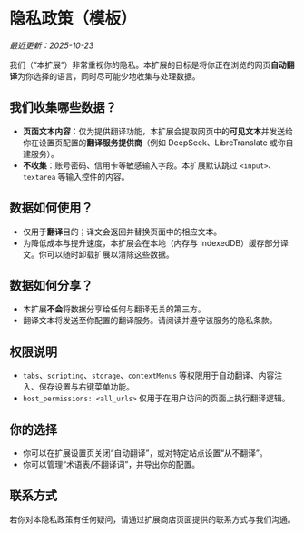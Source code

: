 
# 隐私政策（模板）

*最近更新：2025-10-23*

我们（“本扩展”）非常重视你的隐私。本扩展的目标是将你正在浏览的网页**自动翻译**为你选择的语言，同时尽可能少地收集与处理数据。

## 我们收集哪些数据？
- **页面文本内容**：仅为提供翻译功能，本扩展会提取网页中的**可见文本**并发送给你在设置页配置的**翻译服务提供商**（例如 DeepSeek、LibreTranslate 或你自建服务）。
- **不收集**：账号密码、信用卡等敏感输入字段。本扩展默认跳过 `<input>`、`textarea` 等输入控件的内容。

## 数据如何使用？
- 仅用于**翻译**目的；译文会返回并替换页面中的相应文本。
- 为降低成本与提升速度，本扩展会在本地（内存与 IndexedDB）缓存部分译文。你可以随时卸载扩展以清除这些数据。

## 数据如何分享？
- 本扩展**不会**将数据分享给任何与翻译无关的第三方。
- 翻译文本将发送至你配置的翻译服务。请阅读并遵守该服务的隐私条款。

## 权限说明
- `tabs`、`scripting`、`storage`、`contextMenus` 等权限用于自动翻译、内容注入、保存设置与右键菜单功能。
- `host_permissions: <all_urls>` 仅用于在用户访问的页面上执行翻译逻辑。

## 你的选择
- 你可以在扩展设置页关闭“自动翻译”，或对特定站点设置“从不翻译”。
- 你可以管理“术语表/不翻译词”，并导出你的配置。

## 联系方式
若你对本隐私政策有任何疑问，请通过扩展商店页面提供的联系方式与我们沟通。
